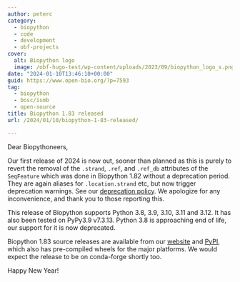 ```yaml
---
author: peterc
category:
  - biopython
  - code
  - development
  - obf-projects
cover:
  alt: Biopython logo
  image: /obf-hugo-test/wp-content/uploads/2023/09/biopython_logo_s.png
date: "2024-01-10T13:46:10+00:00"
guid: https://www.open-bio.org/?p=7593
tag:
  - biopython
  - bosc/ismb
  - open-source
title: Biopython 1.83 released
url: /2024/01/10/biopython-1-83-released/

---
```

Dear Biopythoneers,

Our first release of 2024 is now out, sooner than planned as this is purely to revert the removal of the `.strand`, `.ref`, and `.ref_db` attributes of the `SeqFeature` which was done in Biopython 1.82 without a deprecation period. They are again aliases for `.location.strand` etc, but now trigger deprecation warnings. See our [deprecation policy](https://biopython.org/wiki/Deprecation_policy). We apologize for any inconvenience, and thank you to those reporting this.

This release of Biopython supports Python 3.8, 3.9, 3.10, 3.11 and 3.12. It has also been tested on PyPy3.9 v7.3.13. Python 3.8 is approaching end of life, our support for it is now deprecated.

Biopython 1.83 source releases are available from our [website](https://biopython.org/wiki/Download) and [PyPI](https://pypi.python.org/pypi/biopython/1.83), which also has pre-compiled wheels for the major platforms. We would expect the release to be on conda-forge shortly too.

Happy New Year!
